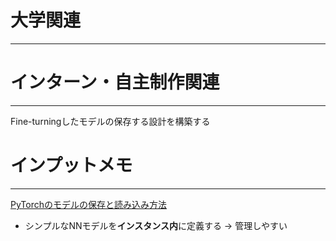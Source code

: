 # 大学関連
* * *
# インターン・自主制作関連
* * *
Fine-turningしたモデルの保存する設計を構築する
# インプットメモ
* * *
[PyTorchのモデルの保存と読み込み方法](https://take-tech-engineer.com/pytorch-model-save-load/)
- シンプルなNNモデルを**インスタンス内**に定義する -> 管理しやすい
